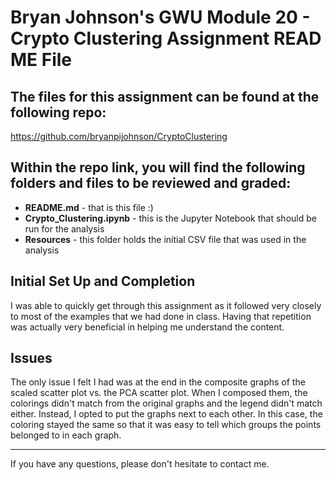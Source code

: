 # Bryan Johnson's GWU Module 20 - Crypto Clustering Assignment READ ME File

## The files for this assignment can be found at the following repo:
https://github.com/bryanpijohnson/CryptoClustering

## Within the repo link, you will find the following folders and files to be reviewed and graded:

- **README.md** - that is this file :)
- **Crypto_Clustering.ipynb** - this is the Jupyter Notebook that should be run for the analysis
- **Resources** - this folder holds the initial CSV file that was used in the analysis

## Initial Set Up and Completion

I was able to quickly get through this assignment as it followed very closely to most of the examples that we had done in class. Having that repetition was actually very beneficial in helping me understand the content.

## Issues

The only issue I felt I had was at the end in the composite graphs of the scaled scatter plot vs. the PCA scatter plot. When I composed them, the colorings didn't match from the original graphs and the legend didn't match either. Instead, I opted to put the graphs next to each other. In this case, the coloring stayed the same so that it was easy to tell which groups the points belonged to in each graph.

----------

If you have any questions, please don't hesitate to contact me.